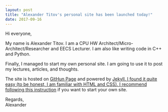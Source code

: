 ```yaml
---
layout: post
title: "Alexander Titov's personal site has been launched today!"
date: 2017-09-16
---
```


<p>Hi everyone,</p>

<p>My name is Alexander Titov. I am a CPU HW Architect/Micro-Architect/Researcher and EECS Lecturer.
I am also like writing code in C++ and Python.</p>

<p>Finally, I managed to start my own personal site. I am going to use it to post my lectures, articles, and thoughts.</p>

<p>The site is hosted on <a href="pages.github.com"> GitHun Page</a> and powered by <a href="http://jekyllrb.com">Jekyll</>.
I found it quite easy (to be honest, I am familiar with HTML and CSS). I recommend following
<a href="http://jmcglone.com/guides/github-pages/">this instruction</a> if you want to start your own site.</p>

<p>Regards,<br>Alexander</p>

